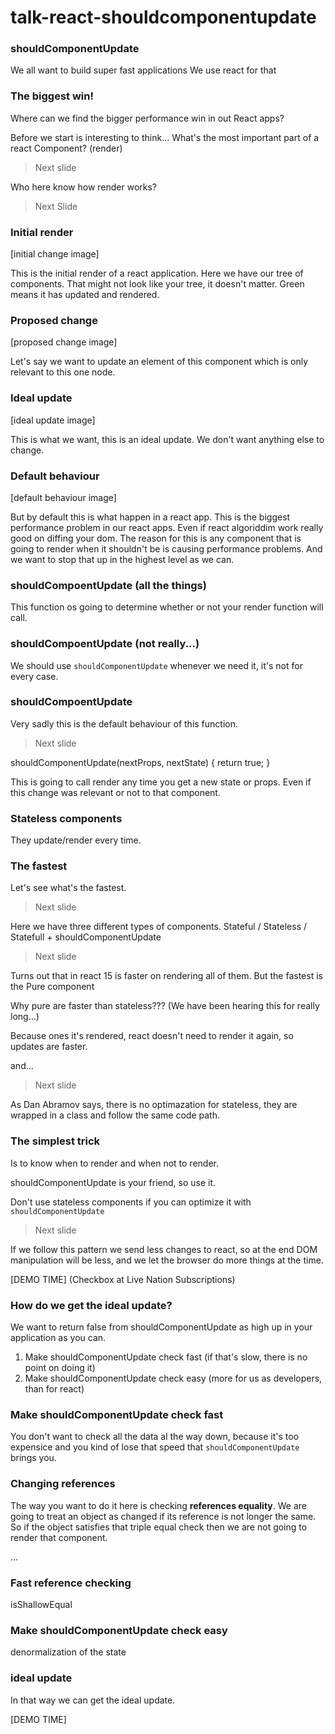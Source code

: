 # talk-react-shouldcomponentupdate


### shouldComponentUpdate

We all want to build super fast applications
We use react for that

### The biggest win!

Where can we find the bigger performance win in out React apps?

Before we start is interesting to think...
What's the most important part of a react Component? (render)

> Next slide 

Who here know how render works?

> Next Slide

### Initial render

[initial change image]

This is the initial render of a react application.
Here we have our tree of components.
That might not look like your tree, it doesn't matter.
Green means it has updated and rendered.

### Proposed change

[proposed change image]

Let's say we want to update an element of this component which is only relevant to this one node.

### Ideal update

[ideal update image]

This is what we want, this is an ideal update.
We don't want anything else to change.

### Default behaviour

[default behaviour image]

But by default this is what happen in a react app.
This is the biggest performance problem in our react apps.
Even if react algoriddim work really good on diffing your dom.
The reason for this is any component that is going to render when it shouldn't be is causing performance problems.
And we want to stop that up in the highest level as we can.

### shouldCompoentUpdate (all the things)

This function os going to determine whether or not your render function will call.

### shouldCompoentUpdate (not really...)

We should use `shouldComponentUpdate` whenever we need it, it's not for every case.

### shouldCompoentUpdate

Very sadly this is the default behaviour of  this function.

> Next slide

shouldComponentUpdate(nextProps, nextState) {
  return true;
}

This is going to call render any time you get a new state or props.
Even if this change was relevant or not to that component.

### Stateless components

They update/render every time.

### The fastest

Let's see what's the fastest.

> Next slide

Here we have three different types of components.
Stateful / Stateless / Statefull + shouldComponentUpdate

> Next slide

Turns out that in react 15 is faster on rendering all of them.
But the fastest is the Pure component

Why pure are faster than stateless??? (We have been hearing this for really long...)

Because ones it's rendered, react doesn't need to render it again, so updates are faster.

and...

> Next slide

As Dan Abramov says, there is no optimazation for stateless, they are wrapped in a class and follow the same code path.


### The simplest trick

Is to know when to render and when not to render.

shouldComponentUpdate is your friend, so use it.

Don't use stateless components if you can optimize it with `shouldComponentUpdate`

> Next slide

If we follow this pattern we send less changes to react, so at the end DOM manipulation will be less, and we let the browser do more things at the time.

[DEMO TIME] (Checkbox at Live Nation Subscriptions)

### How do we get the ideal update?

We want to return false from shouldComponentUpdate as high up in your application as you can.

1. Make shouldComponentUpdate check fast (if that's slow, there is no point on doing it)
2. Make shouldComponentUpdate check easy (more for us as developers, than for react)

### Make shouldComponentUpdate check fast

You don't want to check all the data al the way down, because it's too expensice and you kind of lose that speed that `shouldComponentUpdate` brings you.

### Changing references

The way you want to do it here is checking **references equality**.
We are going to treat an object as changed if its reference is not longer the same.
So if the object satisfies that triple equal check then we are not going to render that component.

...

### Fast reference checking

isShallowEqual

### Make shouldComponentUpdate check easy
denormalization of the state

### ideal update

In that way we can get the ideal update.

[DEMO TIME]
